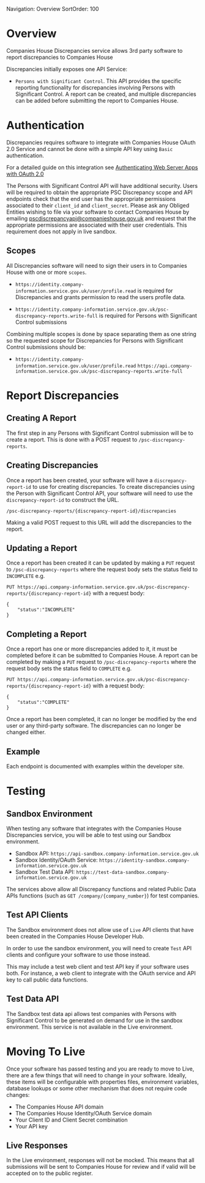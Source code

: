 Navigation: Overview
SortOrder: 100

# Overview

Companies House Discrepancies service allows 3rd party software to report discrepancies to Companies House

Discrepancies initially exposes one API Service:

- `Persons with Significant Control`. This API provides the specific reporting functionality for discrepancies
 involving Persons with Significant Control. A report can be created, and multiple discrepancies
 can be added before submitting the report to Companies House.

# Authentication
Discrepancies requires software to integrate with Companies House OAuth 2.0 Service
and cannot be done with a simple API key using `Basic` authentication.

For a detailed guide on this integration see [Authenticating Web Server Apps with OAuth 2.0](https://developer-specs.company-information.service.gov.uk/companies-house-identity-service/guides/ServerWeb)

The Persons with Significant Control API will have additional security.
Users will be required to obtain the appropriate PSC Discrepancy scope and API endpoints
check that the end user has the appropriate permissions associated to their `client_id` and `client_secret`.
Please ask any Obliged Entities wishing to file via your software to contact Companies House
by emailing pscdiscrepancyapi@companieshouse.gov.uk and request that the appropriate permissions are associated
with their user credentials. This requirement does not apply in live sandbox.

## Scopes
All Discrepancies software will need to sign their users in to Companies House with one or more `scopes`.

- `https://identity.company-information.service.gov.uk/user/profile.read` is required
 for Discrepancies and grants permission to read the users profile data.

- `https://identity.company-information.service.gov.uk/psc-discrepancy-reports.write-full` is required
 for Persons with Significant Control submissions

Combining multiple scopes is done by space separating them as one string so the requested scope for Discrepancies
for Persons with Significant Control submissions should be:

- `https://identity.company-information.service.gov.uk/user/profile.read`
`https://api.company-information.service.gov.uk/psc-discrepancy-reports.write-full`

# Report Discrepancies

## Creating A Report
The first step in any Persons with Significant Control submission will be to create a report.
This is done with a POST request to `/psc-discrepancy-reports`.

## Creating Discrepancies
Once a report has been created, your software will have a `discrepancy-report-id` to use for creating discrepancies.
To create discrepancies using the Person with Significant Control API, your software will need to use the
`discrepancy-report-id` to construct the URL.

`/psc-discrepancy-reports/{discrepancy-report-id}/discrepancies`

Making a valid POST request to this URL will add the discrepancies to the report.

## Updating a Report

Once a report has been created it can be updated by making a `PUT` request to `/psc-discrepancy-reports`
where the request body sets the status field to `INCOMPLETE` e.g.

`PUT https://api.company-information.service.gov.uk/psc-discrepancy-reports/{discrepancy-report-id}`  with a request body:

```
{
    "status":"INCOMPLETE"
}
```

## Completing a Report
Once a report has one or more discrepancies added to it, it must be completed before it can be submitted to Companies House.
A report can be completed by making a `PUT` request to `/psc-discrepancy-reports`
where the request body sets the status field to `COMPLETE` e.g.

`PUT https://api.company-information.service.gov.uk/psc-discrepancy-reports/{discrepancy-report-id}` with a request body:

```
{
    "status":"COMPLETE"
}
```

Once a report has been completed, it can no longer be modified by the end user or any third-party software.
The discrepancies can no longer be changed either.

## Example
Each endpoint is documented with examples within the developer site.

# Testing

## Sandbox Environment
When testing any software that integrates with the Companies House Discrepancies service,
you will be able to test using our Sandbox environment.

- Sandbox API: `https://api-sandbox.company-information.service.gov.uk`
- Sandbox Identity/OAuth Service: `https://identity-sandbox.company-information.service.gov.uk`
- Sandbox Test Data API: `https://test-data-sandbox.company-information.service.gov.uk`

The services above allow all Discrepancy functions and related Public Data APIs functions
(such as `GET /company/{company_number}`) for test companies.

## Test API Clients
The Sandbox environment does not allow use of `Live` API clients that have been created in the Companies House Developer Hub.

In order to use the sandbox environment, you will need to create `Test` API clients and configure your software to use those instead.

This may include a test web client and test API key if your software uses both.
For instance, a web client to integrate with the OAuth service and API key to call public data functions.

## Test Data API
The Sandbox test data api allows test companies with Persons with Significant Control to be generated on demand for use in the sandbox environment. This service is not available in the Live environment.

# Moving To Live
Once your software has passed testing and you are ready to move to Live, there are a few things that will
need to change in your software. Ideally, these items will be configurable with properties files, environment variables,
database lookups or some other mechanism that does not require code changes:

- The Companies House API domain
- The Companies House Identity/OAuth Service domain
- Your Client ID and Client Secret combination
- Your API key

## Live Responses
In the Live environment, responses will not be mocked. This means that all submissions will be sent to Companies House
 for review and if valid will be accepted on to the public register.

